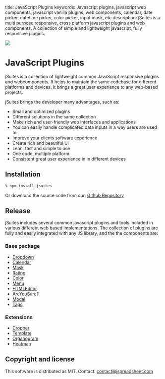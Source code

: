 title: JavaScript Plugins
keywords: Javascript plugins, javascript web components, javascript vanilla plugins, web components, calendar, date picker, datetime picker, color picker, input mask, etc
description: jSuites is a multi purpose responsive, cross platform javascript plugins and web components. A collection of simple and lightweight javascript, fully responsive plugins.

![](img/js-home.svg)

JavaScript Plugins
==================

jSuites is a collection of lightweight common JavaScript responsive plugins and webcomponents. It helps to maintain the same codebase for different platforms and devices. It brings a great user experience to any web-based projects.

jSuites brings the developer many advantages, such as:

*   Small and optimized plugins
*   Different solutions in the same collection
*   Make rich and user-friendly web interfaces and applications
*   You can easily handle complicated data inputs in a way users are used to
*   Improve your clients software experience
*   Create rich and beautiful UI
*   Lean, fast and simple to use
*   One code, multiple platform
*   Consistent great user experience in in different devices

Installation
------------

```bash
% npm install jsuites
```

Or download the source code from our: [Github Repository](https://github.com/jsuites/jsuites)



Release
-------

jSuites includes several common javascript plugins and tools included in various different web based implementations. The collection of plugins are fully and easily integrated with any JS library, and the the components are:


### Base package

- [Dropdown](/docs/v5/dropdown-and-autocomplete)
- [Calendar](/docs/v5/javascript-calendar)
- [Mask](/docs/v5/javascript-mask)
- [Rating](/docs/v5/rating)
- [Color](/docs/v5/color-picker)
- [Menu](/docs/v5/contextmenu)
- [HTMLEditor](/docs/v5/text-editor)
- [AreYouSure?](docs/v5/rich-form)
- [Modal](/docs/v5/modal)
- [Tags](/docs/v5/javascript-tags)

### Extensions

- [Cropper](/docs/v5/image-cropper)
- [Template](/docs/v5/javascript-template)
- [Organogram](/docs/v5/organogram)
- [Heatmap](/docs/v5/heatmap)



Copyright and license
---------------------

This software is distributed as MIT. Contact: contact@jspreadsheet.com